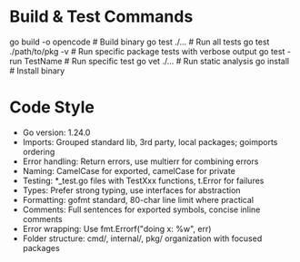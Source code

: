 # Build & Test Commands
go build -o opencode       # Build binary
go test ./...             # Run all tests
go test ./path/to/pkg -v  # Run specific package tests with verbose output
go test -run TestName     # Run specific test
go vet ./...             # Run static analysis
go install               # Install binary

# Code Style
- Go version: 1.24.0
- Imports: Grouped standard lib, 3rd party, local packages; goimports ordering
- Error handling: Return errors, use multierr for combining errors
- Naming: CamelCase for exported, camelCase for private
- Testing: *_test.go files with TestXxx functions, t.Error for failures
- Types: Prefer strong typing, use interfaces for abstraction
- Formatting: gofmt standard, 80-char line limit where practical
- Comments: Full sentences for exported symbols, concise inline comments
- Error wrapping: Use fmt.Errorf("doing x: %w", err)
- Folder structure: cmd/, internal/, pkg/ organization with focused packages